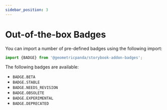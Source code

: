 ```yaml
---
sidebar_position: 3
---
```


# Out-of-the-box Badges

You can import a number of pre-defined badges using the following import:

```js
import {BADGE} from '@geometricpanda/storybook-addon-badges';
```

The following badges are available:

- `BADGE.BETA`
- `BADGE.STABLE`
- `BADGE.NEEDS_REVISION`
- `BADGE.OBSOLETE`
- `BADGE.EXPERIMENTAL`
- `BADGE.DEPRECATED`
